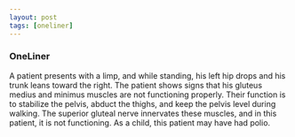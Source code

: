 ```yaml
---
layout: post
tags: [oneliner]
---
```



### OneLiner

A patient presents with a limp, and while standing, his left hip drops and his trunk leans toward the right. The patient shows signs that his gluteus medius and minimus muscles are not functioning properly. Their function is to stabilize the pelvis, abduct the thighs, and keep the pelvis level during walking. The superior gluteal nerve innervates these muscles, and in this patient, it is not functioning. As a child, this patient may have had polio.

